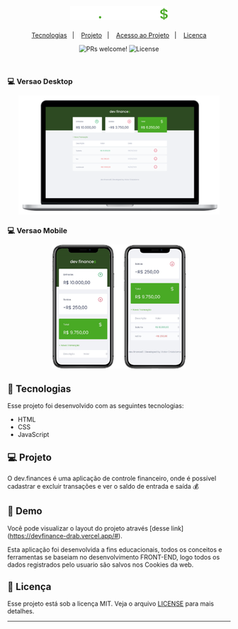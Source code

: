 <h1 align="center">
    <img alt="dev.finances" title="dev.finances" src="./assets/logo.svg" width="220px" />
</h1>

<p align="center">
    <a href="#-tecnologias">Tecnologias</a>&nbsp;&nbsp;&nbsp;|&nbsp;&nbsp;&nbsp;
    <a href="#-projeto">Projeto</a>&nbsp;&nbsp;&nbsp;|&nbsp;&nbsp;&nbsp;
    <a href="#acesso">Acesso ao Projeto</a>&nbsp;&nbsp;&nbsp;|&nbsp;&nbsp;&nbsp;
    <a href="#memo-licenca">Licenca</a>
</p>

<p align="center">
 <img src="https://img.shields.io/static/v1?label=PRs&message=welcome&color=49AA26&labelColor=000000" alt="PRs welcome!" />

  <img alt="License" src="https://img.shields.io/static/v1?label=license&message=MIT&color=49AA26&labelColor=000000">
</p>

<br>

### 💻 Versao Desktop
<p align="center">
    <img alt="dev.finances" src="https://github.com/VictorCrisostomo/Dev.finance/blob/main/assets/desktop-print.png" width="90%">
</p>

### 💻 Versao Mobile
<p align="center">
    <img alt="dev.finances" src="https://github.com/VictorCrisostomo/Dev.finance/blob/main/assets/mobile-print.png" width="60%">
</p>

## 🚀 Tecnologias

Esse projeto foi desenvolvido com as seguintes tecnologias:

- HTML
- CSS
- JavaScript

## 💻 Projeto

O dev.finances é uma aplicação de controle financeiro, onde é possível cadastrar e excluir transações e ver o saldo de entrada e saída 💰

## 📝 Demo

Você pode visualizar o layout do projeto através [desse link]
(https://devfinance-drab.vercel.app/#).

Esta aplicação foi desenvolvida a fins educacionais, todos os conceitos e ferramentas se baseiam no desenvolvimento FRONT-END, logo todos os dados registrados pelo usuario são salvos nos Cookies da web.

## :memo: Licença

Esse projeto está sob a licença MIT. Veja o arquivo [LICENSE](LICENSE.md) para mais detalhes.

---
